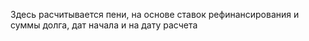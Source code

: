 Здесь расчитывается пени, на основе ставок рефинансирования и суммы долга, дат начала и на дату расчета
